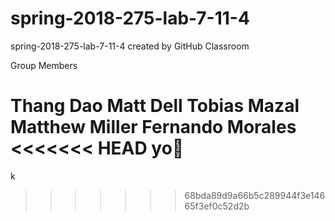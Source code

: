 # spring-2018-275-lab-7-11-4
spring-2018-275-lab-7-11-4 created by GitHub Classroom

Group Members

Thang Dao
Matt Dell
Tobias Mazal
Matthew Miller
Fernando Morales
<<<<<<< HEAD
yo
=======
k
>>>>>>> 68bda89d9a66b5c289944f3e14665f3ef0c52d2b
